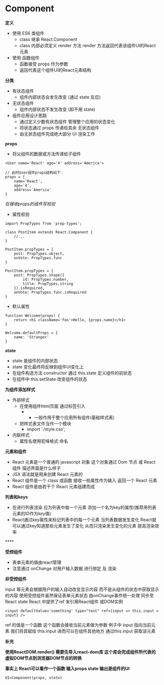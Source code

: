 # Component

**定义**

* 使用 ES6 类组件
  * class 继承 React.Component
  * class 内部必须定义 render 方法 render 方法返回代表该组件UI的React元素
* 使用 函数组件
  * 函数接受 props 作为参数
  * 返回代表这个组件UI的React元素结构

**分类**

* 有状态组件
  * 组件内部状态会发生改变 \(通过 state 反应\)
* 无状态组件
  * 组件内部状态不发生改变 \(即不用 state\)  
* 组件应用设计思路
  * 通过定义少数有状态组件 管理整个应用的状态变化
  * 将状态通过 props 传递给其余 无状态组件
  * 由无状态组件完成绝大部分 UI 渲染工作

**props**

* 将父组件的数据或方法传递给子组件

```text
<User name='React' age='4' address='America'>

// 此时User组件props结构如下：
props = {
    name='React',
    age='4',
    address='America'
}
```

_在接收props的组件写校验_

* 属性校验

```text
import PropTypes from 'prop-types';

class PostItem extends React.Component {
    //...
}

PostItem.propTypes = {
    post: PropTypes.object,
    onVote: PropTypes.func
}

PostItem.propTypes = {
    post: PropTypes.shape({
        id: PropTypes.number,
        title: PropTypes.string
    }).isRequired,
    onVote: PropTypes.func.isRequired
}
```

* 默认属性

```text
function Welcome(props) {
    return <h1 className='foo'>Hello, {props.name}</h1>
}

Welcome.defaultProps = {
    name: 'Stranger'
}
```

**state**

* state 是组件的内部状态 
* state 变化最终将反映到组件UI变化上
* 在组件构造方法 constructor 通过 this.state 定义组件的初状态 
* 在组件中 this.setState 改变组件的状态



**为组件添加样式**

* 外部样式    
  * 在使用组件html页面 通过标签引入
    * * 一般作用于整个应用所有组件\(基础样式表\)
  * 把样式表文件当作一个模块
    * import './style.css';
* 内联样式
  * 属性名使用驼峰格式 命名



**元素和组件**

* React 元素是一个普通的 javascript 对象 这个对象通过 Dom 节点 或 React 组件 描述界面是什么样子
* JSX 语法就是用来创建 React 元素的
* React 组件是一个 class 或函数 接收一些属性作为输入 返回一个 React 元素
* React 组件是由若干个 React 元素组建而成



**列表和keys**

* 在进行列表渲染 应为列表中每一个元素 添加一个名为key的属性\(推荐用列表元素的ID作为key值\)
* React通过key属性来标记列表中的每一个元素 当列表数据发生变化 React就可以通过key知道那些元素发生了变化 从而只渲染发生变化的元素 提高渲染效率

\*\*\*\*

**受控组件**

* 表单元素的值由react管理
* 注意通过 onChange 对用户输入数据 进行绑定 及 渲染

**非受控组件**

input 等元素会根据用户的输入自动改变显示内容 而不是从组件的状态中获取显示的内容 使用受控组件虽然保证表单元素状态 由onChange事件统一处理 同步至React state React 中提供了ref 来引用React组件 或DOM实例

```text
<input defaultValue='something' type="text" ref={input => this.input = input} />
```

ref 的值是一个函数 这个函数会接收当前元素做为参数 例子中 input 指向当前元素 我们将其赋给 this.input 进而可以在组件其他地方 通过this.input 获取该元素

**补充**

**使用ReactDOM.render\(\) 需要先导入react-dom库 这个库会完成组件所代表的虚拟DOM节点到浏览器DOM节点的转换**

**事实上 React可以看作一个函数 输入props state 输出是组件的UI**

```text
UI=Component(props, state)
```

